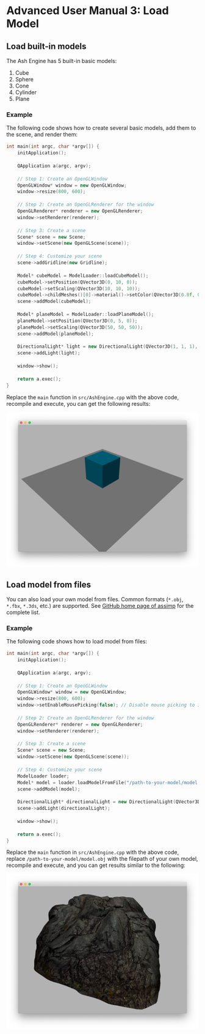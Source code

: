 # Advanced User Manual 3: Load Model

## Load built-in models

The Ash Engine has 5 built-in basic models:

1. Cube
2. Sphere
3. Cone
4. Cylinder
5. Plane

### Example

The following code shows how to create several basic models, add them to the scene, and render them:

```cpp
int main(int argc, char *argv[]) {
    initApplication();

    QApplication a(argc, argv);

    // Step 1: Create an OpenGLWindow
    OpenGLWindow* window = new OpenGLWindow;
    window->resize(800, 600);

    // Step 2: Create an OpenGLRenderer for the window
    OpenGLRenderer* renderer = new OpenGLRenderer;
    window->setRenderer(renderer);

    // Step 3: Create a scene
    Scene* scene = new Scene;
    window->setScene(new OpenGLScene(scene));

    // Step 4: Customize your scene
    scene->addGridline(new Gridline);

    Model* cubeModel = ModelLoader::loadCubeModel();
    cubeModel->setPosition(QVector3D(0, 10, 0));
    cubeModel->setScaling(QVector3D(10, 10, 10));
    cubeModel->childMeshes()[0]->material()->setColor(QVector3D(0.0f, 0.8f, 1.0f));
    scene->addModel(cubeModel);

    Model* planeModel = ModelLoader::loadPlaneModel();
    planeModel->setPosition(QVector3D(0, 5, 0));
    planeModel->setScaling(QVector3D(50, 50, 50));
    scene->addModel(planeModel);

    DirectionalLight* light = new DirectionalLight(QVector3D(1, 1, 1), QVector3D(-2, -4, -3));
    scene->addLight(light);

    window->show();

    return a.exec();
}
```

Replace the `main` function in `src/AshEngine.cpp` with the above code, recompile and execute, you can get the following results:

![](images/advanced-user-manual3-1.png)

## Load model from files

You can also load your own model from files. Common formats (`*.obj`, `*.fbx`, `*.3ds`, etc.) are supported. See [GitHub home page of assimp](https://github.com/assimp/assimp) for the complete list.

### Example

The following code shows how to load model from files:

```cpp
int main(int argc, char *argv[]) {
    initApplication();

    QApplication a(argc, argv);

    // Step 1: Create an OpenGLWindow
    OpenGLWindow* window = new OpenGLWindow;
    window->resize(800, 600);
    window->setEnableMousePicking(false); // Disable mouse picking to improve performance

    // Step 2: Create an OpenGLRenderer for the window
    OpenGLRenderer* renderer = new OpenGLRenderer;
    window->setRenderer(renderer);

    // Step 3: Create a scene
    Scene* scene = new Scene;
    window->setScene(new OpenGLScene(scene));

    // Step 4: Customize your scene
    ModelLoader loader;
    Model* model = loader.loadModelFromFile("/path-to-your-model/model.obj");
    scene->addModel(model);

    DirectionalLight* directionalLight = new DirectionalLight(QVector3D(1, 1, 1), QVector3D(-2, -4, -3));
    scene->addLight(directionalLight);

    window->show();

    return a.exec();
}
```

Replace the `main` function in `src/AshEngine.cpp` with the above code, replace `/path-to-your-model/model.obj` with the filepath of your own model, recompile and execute, and you can get results similar to the following:

![](images/advanced-user-manual3-2.png)
